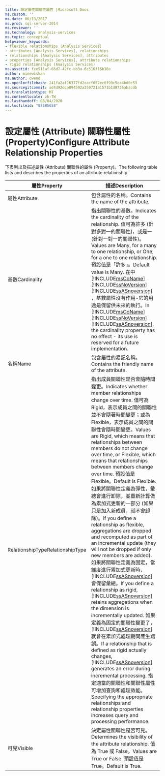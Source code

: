 ```yaml
---
title: 設定屬性關聯性屬性 |Microsoft Docs
ms.custom: ''
ms.date: 06/13/2017
ms.prod: sql-server-2014
ms.reviewer: ''
ms.technology: analysis-services
ms.topic: conceptual
helpviewer_keywords:
- flexible relationships (Analysis Services)
- attributes [Analysis Services], relationships
- relationships [Analysis Services], attributes
- properties [Analysis Services], attribute relationships
- rigid relationships (Analysis Services)
ms.assetid: fce511af-66d7-42fc-bb3a-6c516f16b10e
author: minewiskan
ms.author: owend
ms.openlocfilehash: 241fa2af16377fd2cacf657ec6f99c5ca4bd0c53
ms.sourcegitcommit: ad4d92dce894592a259721a1571b1d8736abacdb
ms.translationtype: MT
ms.contentlocale: zh-TW
ms.lasthandoff: 08/04/2020
ms.locfileid: "87585658"
---
```

# <a name="configure-attribute-relationship-properties"></a><span data-ttu-id="7cd5b-102">設定屬性 (Attribute) 關聯性屬性 (Property)</span><span class="sxs-lookup"><span data-stu-id="7cd5b-102">Configure Attribute Relationship Properties</span></span>
  <span data-ttu-id="7cd5b-103">下表列出及描述屬性 (Attribute) 關聯性的屬性 (Property)。</span><span class="sxs-lookup"><span data-stu-id="7cd5b-103">The following table lists and describes the properties of an attribute relationship.</span></span>  
  
|<span data-ttu-id="7cd5b-104">屬性</span><span class="sxs-lookup"><span data-stu-id="7cd5b-104">Property</span></span>|<span data-ttu-id="7cd5b-105">描述</span><span class="sxs-lookup"><span data-stu-id="7cd5b-105">Description</span></span>|  
|--------------|-----------------|  
|<span data-ttu-id="7cd5b-106">屬性</span><span class="sxs-lookup"><span data-stu-id="7cd5b-106">Attribute</span></span>|<span data-ttu-id="7cd5b-107">包含屬性的名稱。</span><span class="sxs-lookup"><span data-stu-id="7cd5b-107">Contains the name of the attribute.</span></span>|  
|<span data-ttu-id="7cd5b-108">基數</span><span class="sxs-lookup"><span data-stu-id="7cd5b-108">Cardinality</span></span>|<span data-ttu-id="7cd5b-109">指出關聯性的基數。</span><span class="sxs-lookup"><span data-stu-id="7cd5b-109">Indicates the cardinality of the relationship.</span></span> <span data-ttu-id="7cd5b-110">值可為許多 (針對多對一的關聯性)，或是一 (針對一對一的關聯性)。</span><span class="sxs-lookup"><span data-stu-id="7cd5b-110">Values are Many, for a many to one relationship, or One, for a one to one relationship.</span></span> <span data-ttu-id="7cd5b-111">預設值是「許多」。</span><span class="sxs-lookup"><span data-stu-id="7cd5b-111">Default value is Many.</span></span> <span data-ttu-id="7cd5b-112">在中 [!INCLUDE[msCoName](../../includes/msconame-md.md)] [!INCLUDE[ssNoVersion](../../includes/ssnoversion-md.md)] [!INCLUDE[ssASnoversion](../../includes/ssasnoversion-md.md)] ，基數屬性沒有作用-它的用途是保留供未來的執行。</span><span class="sxs-lookup"><span data-stu-id="7cd5b-112">In [!INCLUDE[msCoName](../../includes/msconame-md.md)] [!INCLUDE[ssNoVersion](../../includes/ssnoversion-md.md)] [!INCLUDE[ssASnoversion](../../includes/ssasnoversion-md.md)], the cardinality property has no effect - its use is reserved for a future implementation.</span></span>|  
|<span data-ttu-id="7cd5b-113">名稱</span><span class="sxs-lookup"><span data-stu-id="7cd5b-113">Name</span></span>|<span data-ttu-id="7cd5b-114">包含屬性的易記名稱。</span><span class="sxs-lookup"><span data-stu-id="7cd5b-114">Contains the friendly name of the attribute.</span></span>|  
|<span data-ttu-id="7cd5b-115">RelationshipType</span><span class="sxs-lookup"><span data-stu-id="7cd5b-115">RelationshipType</span></span>|<span data-ttu-id="7cd5b-116">指出成員關聯性是否會隨時間變更。</span><span class="sxs-lookup"><span data-stu-id="7cd5b-116">Indicates whether member relationships change over time.</span></span> <span data-ttu-id="7cd5b-117">值可為 Rigid，表示成員之間的關聯性並不會隨著時間變更；或為 Flexible，表示成員之間的關聯性會隨時間變更。</span><span class="sxs-lookup"><span data-stu-id="7cd5b-117">Values are Rigid, which means that relationships between members do not change over time, or Flexible, which means that relationships between members change over time.</span></span> <span data-ttu-id="7cd5b-118">預設值是 Flexible。</span><span class="sxs-lookup"><span data-stu-id="7cd5b-118">Default is Flexible.</span></span> <span data-ttu-id="7cd5b-119">如果將關聯性定義為彈性，彙總會進行卸除，並重新計算做為累加式更新的一部分 (如果只是加入新成員，就不會卸除)。</span><span class="sxs-lookup"><span data-stu-id="7cd5b-119">If you define a relationship as flexible, aggregations are dropped and recomputed as part of an incremental update (they will not be dropped if only new members are added).</span></span> <span data-ttu-id="7cd5b-120">如果將關聯性定義為固定，當維度進行累加式更新時， [!INCLUDE[ssASnoversion](../../includes/ssasnoversion-md.md)] 會保留彙總。</span><span class="sxs-lookup"><span data-stu-id="7cd5b-120">If you define a relationship as rigid, [!INCLUDE[ssASnoversion](../../includes/ssasnoversion-md.md)] retains aggregations when the dimension is incrementally updated.</span></span> <span data-ttu-id="7cd5b-121">如果定義為固定的關聯性變更了， [!INCLUDE[ssASnoversion](../../includes/ssasnoversion-md.md)] 就會在累加式處理期間產生錯誤。</span><span class="sxs-lookup"><span data-stu-id="7cd5b-121">If a relationship that is defined as rigid actually changes, [!INCLUDE[ssASnoversion](../../includes/ssasnoversion-md.md)] generates an error during incremental processing.</span></span> <span data-ttu-id="7cd5b-122">指定適當的關聯性和關聯性屬性可增加查詢和處理效能。</span><span class="sxs-lookup"><span data-stu-id="7cd5b-122">Specifying the appropriate relationships and relationship properties increases query and processing performance.</span></span>|  
|<span data-ttu-id="7cd5b-123">可見</span><span class="sxs-lookup"><span data-stu-id="7cd5b-123">Visible</span></span>|<span data-ttu-id="7cd5b-124">決定屬性關聯性是否可見。</span><span class="sxs-lookup"><span data-stu-id="7cd5b-124">Determines the visibility of the attribute relationship.</span></span> <span data-ttu-id="7cd5b-125">值為 True 或 False。</span><span class="sxs-lookup"><span data-stu-id="7cd5b-125">Values are True or False.</span></span> <span data-ttu-id="7cd5b-126">預設值是 True。</span><span class="sxs-lookup"><span data-stu-id="7cd5b-126">Default is True.</span></span>|  
  
  
